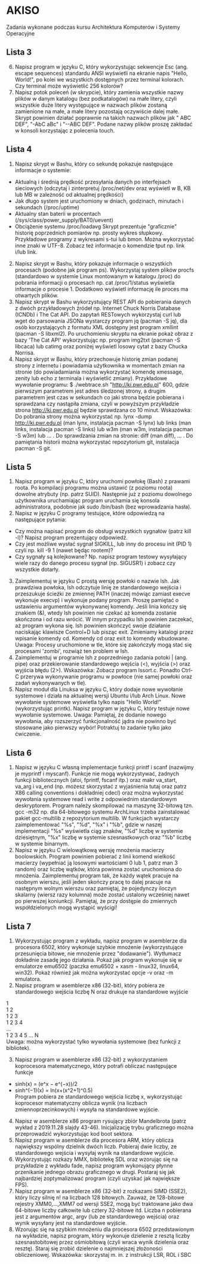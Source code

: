 # AKISO
Zadania wykonane podczas kursu Architektura Komputerów i Systemy Operacyjne
## Lista 3
6. Napisz program w języku C, który wykorzystując sekwencje Esc (ang. escape sequences) standardu ANSI wyświetli na ekranie napis "Hello, World!", po kolei we wszystkich dostępnych przez terminal kolorach. Czy terminal może wyświetlić 256 kolorów?
7. Napisz potok poleceń (w skrypcie), który zamienia wszystkie nazwy plików w danym katalogu (bez podkatalogów) na małe litery, czyli wszystkie duże litery występujące w nazwach plików zostaną zamienione na małe, a małe litery pozostają oczywiście dalej małe. Skrypt powinien działać poprawnie na takich nazwach plików jak " ABC DEF", "-AbC aBc" i "--ABC DEF". Podane nazwy plików proszę zakładać w konsoli korzystając z polecenia touch.

## Lista 4
1. Napisz skrypt w Bashu, który co sekundę pokazuje następujące informacje o systemie:
* Aktualną i średnią prędkość przesyłania danych po interfejsach sieciowych (odczytaj i zinterpretuj /proc/net/dev oraz wyświetl w B, KB lub MB w zależność od aktualnej prędkości)
* Jak długo system jest uruchomiony w dniach, godzinach, minutach i sekundach (/proc/uptime)
* Aktualny stan baterii w procentach (/sys/class/power_supply/BAT0/uevent)
* Obciążenie systemu /proc/loadavg
Skrypt prezentuje "graficznie" historię poprzednich pomiarów np. prosty wykres słupkowy. Przykładowe programy z wykresami s-tui lub bmon. Można wykorzystać inne znaki w UTF-8. Zobacz też informacje o komendzie tput np. link i/lub link.
2. Napisz skrypt w Bashu, który pokazuje informacje o wszystkich procesach (podobne jak program ps). Wykorzystaj system plików procfs (standardowo w systemie Linux montowanym w katalogu /proc) do pobrania informacji o procesach np. cat /proc/1/status wyświetla informacje o procesie 1. Dodatkowo wyświetl informację ile proces ma otwartych plików.
3. Napisz skrypt w Bashu wykorzystujący REST API do pobierania danych z dwóch przykładowych źródeł np. Internet Chuck Norris Database (ICNDb) i The Cat API. Do zapytań RESTowych wykorzystaj curl lub wget do parsowania JSONa wystarczy program jq (pacman -S jq), dla osób korzystających z formatu XML dostępny jest program xmllint (pacman -S libxml2). Po uruchomieniu skryptu na ekranie pokaż obraz z bazy 'The Cat API' wykorzystując np. program img2txt (pacman -S libcaca) lub catimg oraz poniżej wyświetl losowy cytat z bazy Chucka Norrisa.
4. Napisz skrypt w Bashu, który przechowuje historię zmian podanej strony z internetu i powiadamia użytkownika w momentach zmian na stronie (do powiadamiania można wykorzystać komendę xmessage, zenity lub echo z terminala i wyświetlić zmiany). Przykładowe wywołanie programu:
$ ./webtrace.sh "http://ki.pwr.edu.pl" 600, gdzie pierwszym parametrem jest adres śledzonej strony, a drugim parametrem jest czas w sekundach co jaki strona będzie pobierana i sprawdzana czy nastąpiła zmiana, czyli w powyższym przykładzie strona http://ki.pwr.edu.pl będzie sprawdzana co 10 minut.
Wskazówka: Do pobrania strony można wykorzystać np. lynx -dump http://ki.pwr.edu.pl (man lynx, instalacja pacman -S lynx) lub links (man links, instalacja pacman -S links) lub w3m (man w3m, instalacja pacman -S w3m) lub ... . Do sprawdzania zmian na stronie: diff (man diff), ... . Do pamiętania historii można wykorzystać repozytorium git, instalacja pacman -S git.

## Lista 5
1. Napisz program w języku C, który uruchomi powłokę (Bash) z prawami roota. Po kompilacji programu można ustawić (z poziomu roota) dowolne atrybuty (np. patrz SUID). Następnie już z poziomu dowolnego użytkownika uruchamiając program uruchamia się konsola administratora, podobnie jak sudo /bin/bash (bez wprowadzania hasła).
2. Napisz w języku C programy testujące, które odpowiedzą na następujące pytania:
* Czy można napisać program do obsługi wszystkich sygnałów (patrz kill -l)? Napisz program prezentujący odpowiedź.
* Czy jest możliwe wysłać sygnał SIGKILL, lub inny do procesu init (PID 1) czyli np. kill -9 1 (nawet będąc rootem)?
* Czy sygnały są kolejkowane? Np. napisz program testowy wysyłający wiele razy do danego procesu sygnał (np. SIGUSR1) i zobacz czy wszystkie dotarły.
3. Zaimplementuj w języku C prostą wersję powłoki o nazwie lsh. Jak prawdziwa powłoka, lsh odczytuje linię ze standardowego wejścia i przeszukuje ścieżki ze zmiennej PATH (inaczej mówiąc zamiast execve wykonuje execvp) i wykonuje podany program. Proszę pamiętać o ustawieniu argumentów wykonywanej komendy. Jeśli linia kończy się znakiem (&), wtedy lsh powinien nie czekać aż komenda zostanie skończona i od razu wrócić. W innym przypadku lsh powinien zaczekać, aż program wykona się. lsh powinien skończyć swoje działanie naciskając klawisze Control+D lub pisząc exit. Zmieniamy katalogi przez wpisanie komendy cd. Komendy cd oraz exit to komendy wbudowane. Uwaga: Procesy uruchomione w tle, które się zakończyły mogą stać się procesami 'zombi', rozwiąż ten problem w lsh.
4. Zaimplementuj w programie lsh z poprzedniego zadania potoki | (ang. pipe) oraz przekierowanie standardowego wejścia (<), wyjścia (>) oraz wyjścia błędu (2>). Wskazówka: Zobacz program lssort.c. Ponadto Ctrl-C przerywa wykonywanie programu w powłoce (nie samej powłoki oraz zadań wykonywanych w tle).
6. Napisz moduł dla Linuksa w języku C, który dodaje nowe wywołanie systemowe i działa na aktualnej wersji Ubuntu i/lub Arch Linux. Nowe wywołanie systemowe wyświetla tylko napis "Hello World!" (wykorzystując printk). Napisz program w języku C, który testuje nowe wywołanie systemowe. Uwaga: Pamiętaj, że dodanie nowego wywołania, aby rozszerzyć funkcjonalność jądra nie powinno być stosowane jako pierwszy wybór! Potraktuj to zadanie tylko jako ćwiczenie.

## Lista 6
1. Napisz w języku C własną implementacje funkcji printf i scanf (nazwijmy je myprintf i myscanf). Funkcje nie mogą wykorzystywać, żadnych funkcji bibliotecznych (atoi, fprintf, fscanf itp.) oraz makr va_start, va_arg i va_end (np. możesz skorzystać z wyjaśnienia tutaj oraz patrz X86 calling conventions i dokładniej cdecl) oraz można wykorzystać wywołania systemowe read i write z odpowiednim standardowym deskryptorem. Program należy skompilować na maszynę 32-bitową tzn. gcc -m32 np. dla 64-bitowego systemu ArchLinux trzeba zainstalować pakiet gcc-multilib z repozytorium multilib. W funkcjach wystarczy zaimplementować "%s", "%d", "%x" i "%b", gdzie w naszej implementacji "%s" wyświetla ciąg znaków, "%d" liczbę w systemie dziesiętnym, "%x" liczbę w systemie szesnastkowych oraz "%b" liczbę w systemie binarnym.
2. Napisz w języku C wielowątkową wersję mnożenia macierzy boolowskich. Program powinien pobierać z linii komend wielkość macierzy (wypełniać ją losowymi wartościami 0 lub 1, patrz man 3 random) oraz liczbę wątków, która powinna zostać uruchomiona do mnożenia. Zaimplementuj program tak, że każdy wątek pracuje na osobnym wierszu, jeśli jeden skończy pracę to dalej pracuje na następnym wolnym wierszu oraz pamiętaj, że pojedynczy iloczyn skalarny (wiersz razy kolumna) może zostać ustalony wcześniej nawet po pierwszej koniunkcji. Pamiętaj, że przy dostępie do zmiennych współdzielonych mogą wystąpić wyścigi!

## Lista 7
1. Wykorzystując program z wykładu, napisz program w asemblerze dla procesora 6502, który wykonuje szybkie mnożenie (wykorzystujące przesunięcia bitowe, nie mnożenie przez "dodawanie"). Wytłumacz dokładnie zasadę jego działania. Pokaż jak program wykonuje się w emulatorze emu6502 (paczka emu6502 + xasm - linux32, linux64, win32). Pokaż również jak można wykorzystać opcje -v oraz -m emulatora.
2. Napisz program w asemblerze x86 (32-bit), który pobiera ze standardowego wejścia liczbę N oraz drukuje na standardowe wyjście

1 \
1 2 \
1 2 3 \
1 2 3 4 \
... \
1 2 3 4 5 ... N\
Uwaga: można wykorzystać tylko wywołania systemowe (bez funkcji z bibliotek).

3. Napisz program w asemblerze x86 (32-bit) z wykorzystaniem koprocesora matematycznego, który potrafi obliczać następujące funkcje
* sinh(x) = (e^x − e^(−x))/2
* sinh^(−1)(x) = ln(x+(x^2+1)^0.5)\
Program pobiera ze standardowego wejścia liczbę x, wykorzystując koprocesor matematyczny oblicza wynik (na liczbach zmiennoprzecinkowych) i wysyła na standardowe wyjście.
4. Napisz w asemblerze x86 program rysujący zbiór Mandelbrota (patrz wykład z 2019.11.28 slajdy 43-46). Inicjalizację trybu graficznego można przeprowadzić wykorzystując kod boot sektora.
5. Napisz program w asemblerze dla procesora ARM, który oblicza największy wspólny dzielnik dwóch liczb. Pobieraj dwie liczby, ze standardowego wejścia i wysyłaj wynik na standardowe wyjście.
6. Wykorzystując rozkazy MMX, bibliotekę SDL oraz wzorując się na przykładzie z wykładu fade, napisz program wykonujący płynne przenikanie jednego obrazu graficznego w drugi. Postaraj się jak najbardziej zoptymalizować program (czyli uzyskać jak największe FPS).
7. Napisz program w asemblerze x86 (32-bit) z rozkazami SIMD (SSE2), który liczy silnię n! na liczbach 128 bitowych. Zauważ, że 128-bitowe rejestry XMM0,...,XMM7 od wersji SSE2, mogą być traktowane jako dwa 64-bitowe liczby całkowite lub cztery 32-bitowe itd. Liczba n pobierana jest z argumentów argc, argv (lub ze standardowego wejścia) oraz wynik wysyłany jest na standardowe wyjście.
8. Wzorując się na szybkim mnożeniu dla procesora 6502 przedstawionym na wykładzie, napisz program, który wykonuje dzielenie z resztą liczby szesnastobitowej przez ośmiobitową (czyli wraca wynik dzielenia oraz resztę). Staraj się zrobić dzielenie o najmniejszej złożoności obliczeniowej. Wskazówka: skorzystaj m. in. z instrukcji LSR, ROL i SBC
